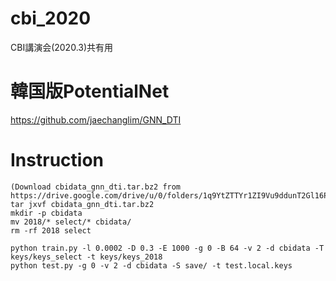 # cbi_2020

CBI講演会(2020.3)共有用

# 韓国版PotentialNet

https://github.com/jaechanglim/GNN_DTI

# Instruction

```
(Download cbidata_gnn_dti.tar.bz2 from https://drive.google.com/drive/u/0/folders/1q9YtZTTYr1ZI9Vu9ddunT2Gl16Pmy4S9)
tar jxvf cbidata_gnn_dti.tar.bz2
mkdir -p cbidata
mv 2018/* select/* cbidata/
rm -rf 2018 select

python train.py -l 0.0002 -D 0.3 -E 1000 -g 0 -B 64 -v 2 -d cbidata -T keys/keys_select -t keys/keys_2018
python test.py -g 0 -v 2 -d cbidata -S save/ -t test.local.keys
```

